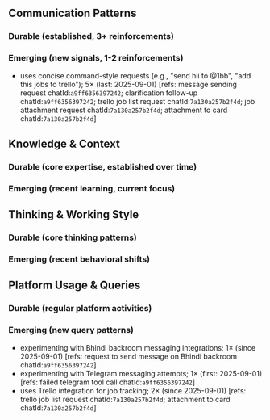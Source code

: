 ## Communication Patterns
### Durable (established, 3+ reinforcements)

### Emerging (new signals, 1-2 reinforcements)
- uses concise command-style requests (e.g., "send hii to @1bb", "add this jobs to trello"); 5× (last: 2025-09-01) [refs: message sending request chatId:`a9ff6356397242`; clarification follow-up chatId:`a9ff6356397242`; trello job list request chatId:`7a130a257b2f4d`; job attachment request chatId:`7a130a257b2f4d`; attachment to card chatId:`7a130a257b2f4d`]

## Knowledge & Context
### Durable (core expertise, established over time)

### Emerging (recent learning, current focus)

## Thinking & Working Style
### Durable (core thinking patterns)

### Emerging (recent behavioral shifts)

## Platform Usage & Queries
### Durable (regular platform activities)

### Emerging (new query patterns)
- experimenting with Bhindi backroom messaging integrations; 1× (since 2025-09-01) [refs: request to send message on Bhindi backroom chatId:`a9ff6356397242`]
- experimenting with Telegram messaging attempts; 1× (first: 2025-09-01) [refs: failed telegram tool call chatId:`a9ff6356397242`]
- uses Trello integration for job tracking; 2× (since 2025-09-01) [refs: trello job list request chatId:`7a130a257b2f4d`; attachment to card chatId:`7a130a257b2f4d`]
